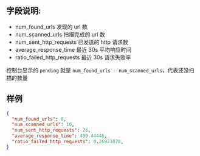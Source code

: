 
## 字段说明:

- num_found_urls 发现的 url 数
- num_scanned_urls 扫描完成的 url 数
- num_sent_http_requests 已发送的 http 请求数
- average_response_time 最近 30s 平均响应时间
- ratio_failed_http_requests 最近 30s 请求失败率

控制台显示的 `pending` 就是 `num_found_urls - num_scanned_urls`，代表还没扫描的数量

## 样例
```json
{
  "num_found_urls": 0,
  "num_scanned_urls": 10,
  "num_sent_http_requests": 26,
  "average_response_time": 490.44446,
  "ratio_failed_http_requests": 0.26923078,
}
```


